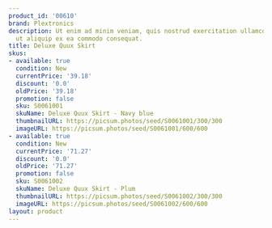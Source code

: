 ```yaml
---
product_id: '00610'
brand: Plextronics
description: Ut enim ad minim veniam, quis nostrud exercitation ullamco laboris nisi
  ut aliquip ex ea commodo consequat.
title: Deluxe Quux Skirt
skus:
- available: true
  condition: New
  currentPrice: '39.18'
  discount: '0.0'
  oldPrice: '39.18'
  promotion: false
  sku: S0061001
  skuName: Deluxe Quux Skirt - Navy blue
  thumbnailURL: https://picsum.photos/seed/S0061001/300/300
  imageURL: https://picsum.photos/seed/S0061001/600/600
- available: true
  condition: New
  currentPrice: '71.27'
  discount: '0.0'
  oldPrice: '71.27'
  promotion: false
  sku: S0061002
  skuName: Deluxe Quux Skirt - Plum
  thumbnailURL: https://picsum.photos/seed/S0061002/300/300
  imageURL: https://picsum.photos/seed/S0061002/600/600
layout: product
---
```

